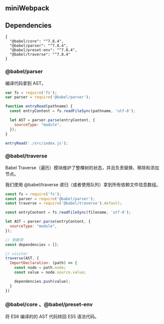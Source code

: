 ## miniWebpack

## Dependencies 
```
{
  "@babel/core": "^7.8.4",
  "@babel/parser": "^7.8.4",
  "@babel/preset-env": "^7.8.4",
  "@babel/traverse": "^7.8.4"
}
```

### @babel/parser

编译代码拿到 AST。

```javascript
var fs = require('fs');
var parser = require('@babel/parser');

function entryRead(pathname) {
  const entryContent = fs.readFileSync(pathname, 'utf-8');

  let AST = parser.parse(entryContent, {
    sourceType: "module",
  });
}

entryRead('./src/index.js');
```

### @babel/traverse

Babel Traverse（遍历）模块维护了整棵树的状态，并且负责替换、移除和添加节点。

我们使用 @babel/traverse 递归（或者使用队列）拿到所有依赖文件信息数组。

```javascript
const fs = require('fs');
const parser = require('@babel/parser');
const traverse = require('@babel/traverse').default;

const entryContent = fs.readFileSync(filename, 'utf-8');

let AST = parser.parse(entryContent, {
  sourceType: "module",
});

// 依赖项
const dependencies = [];

// visitor
traverse(AST, {
  ImportDeclaration: (path) => {
    const node = path.node;
    const value = node.source.value;

    dependencies.push(value);
  }
})
```

### @babel/core 、@babel/preset-env

将 ES6 编译的的 AST 代码转回 ES5 语法代码。